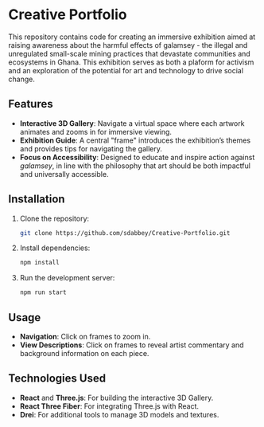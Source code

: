 # Creative Portfolio
This repository contains code for creating an immersive exhibition aimed at raising awareness about the harmful effects of galamsey - the illegal and unregulated small-scale mining practices that devastate communities and ecosystems in Ghana. This exhibition serves as both a plaform for activism and an exploration of the potential for art and technology to drive social change.

## Features

- **Interactive 3D Gallery**: Navigate a virtual space where each artwork animates and zooms in for immersive viewing.
- **Exhibition Guide**: A central "frame" introduces the exhibition’s themes and provides tips for navigating the gallery.
- **Focus on Accessibility**: Designed to educate and inspire action against *galamsey*, in line with the philosophy that art should be both impactful and universally accessible.

## Installation

1. Clone the repository:
   ```bash
   git clone https://github.com/sdabbey/Creative-Portfolio.git

2. Install dependencies:
    ```bash
    npm install

3. Run the development server:
    ```bash
    npm run start

## Usage
- **Navigation**: Click on frames to zoom in.
- **View Descriptions**: Click on frames to reveal artist commentary and background information on each piece.

## Technologies Used
- **React** and **Three.js**: For building the interactive 3D Gallery.
- **React Three Fiber**: For integrating Three.js with React.
- **Drei**: For additional tools to manage 3D models and textures.